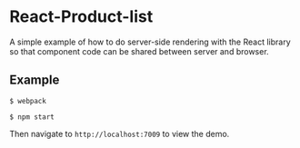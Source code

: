 # React-Product-list

A simple example of how to do server-side rendering with the React library so that component code can be shared between server and browser.

## Example

`$ webpack`

`$ npm start`

Then navigate to `http://localhost:7009` to view the demo.
